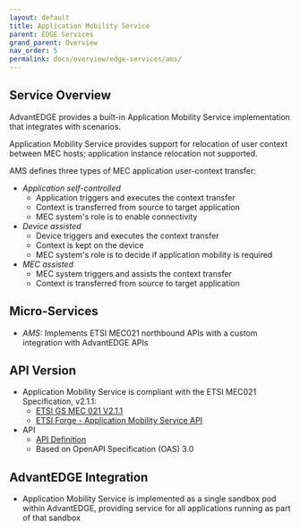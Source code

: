 ```yaml
---
layout: default
title: Application Mobility Service
parent: EDGE Services
grand_parent: Overview
nav_order: 5
permalink: docs/overview/edge-services/ams/
---
```


## Service Overview
AdvantEDGE provides a built-in Application Mobility Service implementation that integrates with scenarios.

Application Mobility Service provides support for relocation of user context between MEC hosts; application instance relocation not supported.

AMS defines three types of MEC application user-context transfer:
- _Application self-controlled_
  - Application triggers and executes the context transfer
  - Context is transferred from source to target application
  - MEC system's role is to enable connectivity
- _Device assisted_
  - Device triggers and executes the context transfer
  - Context is kept on the device
  - MEC system's role is to decide if application mobility is required
- _MEC assisted_
  - MEC system triggers and assists the context transfer
  - Context is transferred from source to target application

## Micro-Services
  - _AMS:_ Implements ETSI MEC021 northbound APIs with a custom integration with AdvantEDGE APIs

## API Version
- Application Mobility Service is compliant with the ETSI MEC021 Specification, v2.1.1:
  - [ETSI GS MEC 021 V2.1.1](https://www.etsi.org/deliver/etsi_gs/MEC/001_099/021/02.01.01_60/gs_MEC021v020101p.pdf)
  - [ETSI Forge - Application Mobility Service API](https://forge.etsi.org/rep/mec/gs021-amsi-api)
- API
  - [API Definition](https://github.com/InterDigitalInc/AdvantEDGE/tree/master/docs/api-ams)
  - Based on OpenAPI Specification (OAS) 3.0

## AdvantEDGE Integration
- Application Mobility Service is implemented as a single sandbox pod within AdvantEDGE, providing service for all applications running as part of that sandbox
